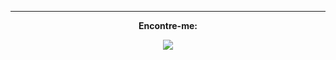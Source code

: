 
<hr>
<p align="center"><strong>Encontre-me:</strong><p> 

<div align="center">   
  <a href="https://www.linkedin.com/in/jaiana-santos-dev/" target="_blank"><img src="https://img.shields.io/badge/-Linkedin-1C1C1C?style=for-the-badge&logo=Linkedin&logoColor=00FFFF&link=https://www.linkedin.com/in/iuricode" /></a>
   
  

  
  <br>
  
  
</div>
